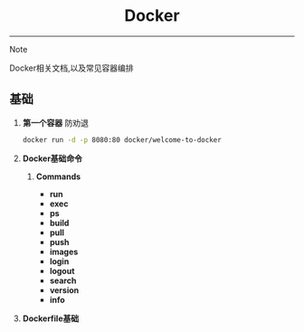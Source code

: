 <div align="center">
 <h1>Docker</h1>
</div>

---

> [!NOTE]
> Docker相关文档,以及常见容器编排

## 基础

1. **第一个容器** 防劝退

    ```bash
    docker run -d -p 8080:80 docker/welcome-to-docker
    ```

2. **Docker基础命令**

    1. **Commands**

        - **run**
        - **exec**
        - **ps**
        - **build**
        - **pull**
        - **push**
        - **images**
        - **login**
        - **logout**
        - **search**
        - **version**
        - **info**

3. **Dockerfile基础**
